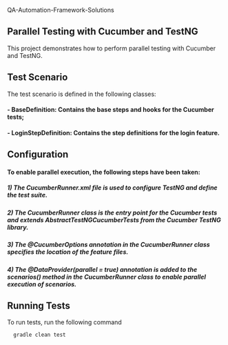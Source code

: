 QA-Automation-Framework-Solutions

##  Parallel Testing with Cucumber and TestNG
This project demonstrates how to perform parallel testing with Cucumber and TestNG.

## Test Scenario
The test scenario is defined in the following classes:

#### - BaseDefinition: Contains the base steps and hooks for the Cucumber tests;

#### - LoginStepDefinition: Contains the step definitions for the login feature.


## Configuration

#### To enable parallel execution, the following steps have been taken:

##### 1) The CucumberRunner.xml file is used to configure TestNG and define the test suite.

##### 2) The CucumberRunner class is the entry point for the Cucumber tests and extends AbstractTestNGCucumberTests from the Cucumber TestNG library.

##### 3) The @CucumberOptions annotation in the CucumberRunner class specifies the location of the feature files.

##### 4) The @DataProvider(parallel = true) annotation is added to the scenarios() method in the CucumberRunner class to enable parallel execution of scenarios.


## Running Tests

To run tests, run the following command

```bash
  gradle clean test
```
